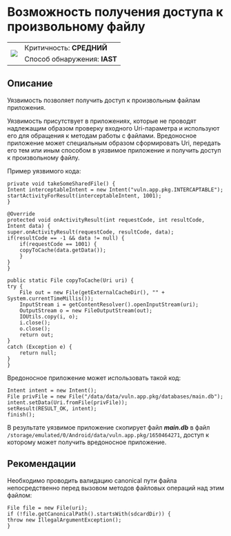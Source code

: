 # Возможность получения доступа к произвольному файлу

<table class='noborder'>
    <colgroup>
      <col/>
      <col/>
    </colgroup>
    <tbody>
      <tr>
        <td rowspan="2"><img src="../../../img/defekt_srednij.png"/></td>
        <td>Критичность:<strong> СРЕДНИЙ</strong></td>
      </tr>
      <tr>
        <td>Способ обнаружения:<strong> IAST</strong></td>
      </tr>
    </tbody>
</table>

## Описание

Уязвимость позволяет получить доступ к произвольным файлам приложения.

Уязвимость присутствует в приложениях, которые не проводят надлежащим образом проверку входного Uri-параметра и используют его для обращения к методам работы с файлами. Вредоносное приложение может специальным образом сформировать Uri, передать его тем или иным способом в уязвимое приложение и получить доступ к произвольному файлу.

Пример уязвимого кода:

    private void takeSomeSharedFile() {
    Intent interceptableIntent = new Intent("vuln.app.pkg.INTERCAPTABLE");
    startActivityForResult(interceptableIntent, 1001);
    }

    @Override
    protected void onActivityResult(int requestCode, int resultCode, Intent data) {
    super.onActivityResult(requestCode, resultCode, data);
    if(resultCode == -1 && data != null) {
        if(requestCode == 1001) {
        copyToCache(data.getData());
        }
    }
    }

    public static File copyToCache(Uri uri) {
    try {
        File out = new File(getExternalCacheDir(), "" + System.currentTimeMillis());
        InputStream i = getContentResolver().openInputStream(uri);
        OutputStream o = new FileOutputStream(out);
        IOUtils.copy(i, o);
        i.close();
        o.close();
        return out;
    }
    catch (Exception e) {
        return null;
    }
    }

Вредоносное приложение может использовать такой код:

    Intent intent = new Intent();
    File privFile = new File("/data/data/vuln.app.pkg/databases/main.db");
    intent.setData(Uri.fromFile(privFile));
    setResult(RESULT_OK, intent);
    finish();

В результате уязвимое приложение скопирует файл ***main.db*** в файл `/storage/emulated/0/Android/data/vuln.app.pkg/1650464271`, доступ к которому может получить вредоносное приложение.

## Рекомендации

Необходимо проводить валидацию canonical пути файла непосредственно перед вызовом методов файловых операций над этим файлом:

    File file = new File(uri);
    if (!file.getCanonicalPath().startsWith(sdcardDir)) {
    throw new IllegalArgumentException();
    }